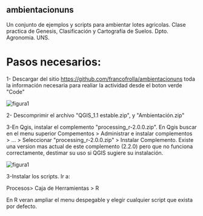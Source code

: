 ## ambientacionuns
Un conjunto de ejemplos y scripts para ambientar lotes agricolas. Clase practica de Genesis, Clasificación y Cartografía de Suelos. Dpto. Agronomia. UNS. 

# Pasos necesarios: 

1- Descargar del sitio https://github.com/francofrolla/ambientacionuns toda la información necesaria para realiar la actividad desde el boton verde "Code"

![figura1](https://github.com/francofrolla/ambientacionuns/blob/main/imagenes/figura%201.png?raw=true)

2- Descomprimir el archivo "QGIS_1.1 estable.zip", y "Ambientación.zip"

3-En Qgis, instalar el complemento "processing_r-2.0.0.zip". En Qgis buscar en el menu superior Compementos > Administrar e instalar complementos > ... > Seleccionar "processing_r-2.0.0.zip" > Instalar Complemento. Existe una version mas actual de este complemento (2.2.0) pero que no funciona correctamente, destimar su uso si QGIS sugiere su instalación. 

![figura1](https://github.com/francofrolla/ambientacionuns/blob/main/imagenes/figura%202.png?raw=true)

3-Instalar los scripts. Ir a:

Procesos> Caja de Herramientas > R

En R veran ampliar el menu despegable y elegir cualquier script que exista por defecto. 


